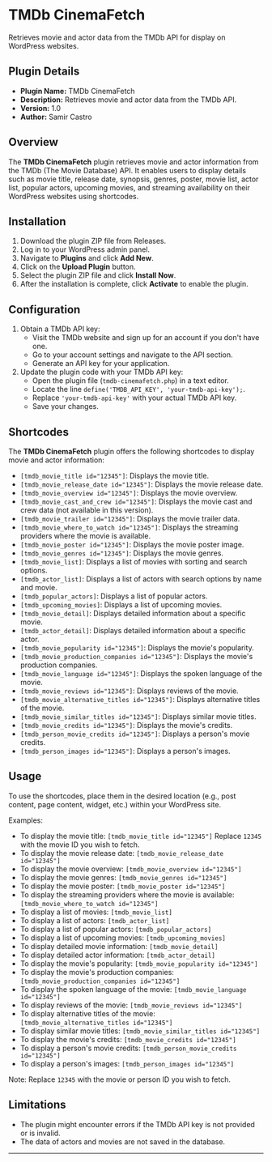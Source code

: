 # TMDb CinemaFetch

Retrieves movie and actor data from the TMDb API for display on WordPress websites.

## Plugin Details

- **Plugin Name:** TMDb CinemaFetch
- **Description:** Retrieves movie and actor data from the TMDb API.
- **Version:** 1.0
- **Author:** Samir Castro

## Overview

The **TMDb CinemaFetch** plugin retrieves movie and actor information from the TMDb (The Movie Database) API. It enables users to display details such as movie title, release date, synopsis, genres, poster, movie list, actor list, popular actors, upcoming movies, and streaming availability on their WordPress websites using shortcodes.

## Installation

1. Download the plugin ZIP file from Releases.
2. Log in to your WordPress admin panel.
3. Navigate to **Plugins** and click **Add New**.
4. Click on the **Upload Plugin** button.
5. Select the plugin ZIP file and click **Install Now**.
6. After the installation is complete, click **Activate** to enable the plugin.

## Configuration

1. Obtain a TMDb API key:
    - Visit the TMDb website and sign up for an account if you don't have one.
    - Go to your account settings and navigate to the API section.
    - Generate an API key for your application.
2. Update the plugin code with your TMDb API key:
    - Open the plugin file (`tmdb-cinemafetch.php`) in a text editor.
    - Locate the line `define('TMDB_API_KEY', 'your-tmdb-api-key');`.
    - Replace `'your-tmdb-api-key'` with your actual TMDb API key.
    - Save your changes.

## Shortcodes

The **TMDb CinemaFetch** plugin offers the following shortcodes to display movie and actor information:

- `[tmdb_movie_title id="12345"]`: Displays the movie title.
- `[tmdb_movie_release_date id="12345"]`: Displays the movie release date.
- `[tmdb_movie_overview id="12345"]`: Displays the movie overview.
- `[tmdb_movie_cast_and_crew id="12345"]`: Displays the movie cast and crew data (not available in this version).
- `[tmdb_movie_trailer id="12345"]`: Displays the movie trailer data.
- `[tmdb_movie_where_to_watch id="12345"]`: Displays the streaming providers where the movie is available.
- `[tmdb_movie_poster id="12345"]`: Displays the movie poster image.
- `[tmdb_movie_genres id="12345"]`: Displays the movie genres.
- `[tmdb_movie_list]`: Displays a list of movies with sorting and search options.
- `[tmdb_actor_list]`: Displays a list of actors with search options by name and movie.
- `[tmdb_popular_actors]`: Displays a list of popular actors.
- `[tmdb_upcoming_movies]`: Displays a list of upcoming movies.
- `[tmdb_movie_detail]`: Displays detailed information about a specific movie.
- `[tmdb_actor_detail]`: Displays detailed information about a specific actor.
- `[tmdb_movie_popularity id="12345"]`: Displays the movie's popularity.
- `[tmdb_movie_production_companies id="12345"]`: Displays the movie's production companies.
- `[tmdb_movie_language id="12345"]`: Displays the spoken language of the movie.
- `[tmdb_movie_reviews id="12345"]`: Displays reviews of the movie.
- `[tmdb_movie_alternative_titles id="12345"]`: Displays alternative titles of the movie.
- `[tmdb_movie_similar_titles id="12345"]`: Displays similar movie titles.
- `[tmdb_movie_credits id="12345"]`: Displays the movie's credits.
- `[tmdb_person_movie_credits id="12345"]`: Displays a person's movie credits.
- `[tmdb_person_images id="12345"]`: Displays a person's images.

## Usage

To use the shortcodes, place them in the desired location (e.g., post content, page content, widget, etc.) within your WordPress site.

Examples:

- To display the movie title: `[tmdb_movie_title id="12345"]` Replace `12345` with the movie ID you wish to fetch.
- To display the movie release date: `[tmdb_movie_release_date id="12345"]`
- To display the movie overview: `[tmdb_movie_overview id="12345"]`
- To display the movie genres: `[tmdb_movie_genres id="12345"]`
- To display the movie poster: `[tmdb_movie_poster id="12345"]`
- To display the streaming providers where the movie is available: `[tmdb_movie_where_to_watch id="12345"]`
- To display a list of movies: `[tmdb_movie_list]`
- To display a list of actors: `[tmdb_actor_list]`
- To display a list of popular actors: `[tmdb_popular_actors]`
- To display a list of upcoming movies: `[tmdb_upcoming_movies]`
- To display detailed movie information: `[tmdb_movie_detail]`
- To display detailed actor information: `[tmdb_actor_detail]`
- To display the movie's popularity: `[tmdb_movie_popularity id="12345"]`
- To display the movie's production companies: `[tmdb_movie_production_companies id="12345"]`
- To display the spoken language of the movie: `[tmdb_movie_language id="12345"]`
- To display reviews of the movie: `[tmdb_movie_reviews id="12345"]`
- To display alternative titles of the movie: `[tmdb_movie_alternative_titles id="12345"]`
- To display similar movie titles: `[tmdb_movie_similar_titles id="12345"]`
- To display the movie's credits: `[tmdb_movie_credits id="12345"]`
- To display a person's movie credits: `[tmdb_person_movie_credits id="12345"]`
- To display a person's images: `[tmdb_person_images id="12345"]`

Note: Replace `12345` with the movie or person ID you wish to fetch.

## Limitations

- The plugin might encounter errors if the TMDb API key is not provided or is invalid.
- The data of actors and movies are not saved in the database.
---
